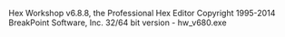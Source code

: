 Hex Workshop v6.8.8, the Professional Hex Editor
Copyright 1995-2014 BreakPoint Software, Inc.
32/64 bit version - hw_v680.exe
